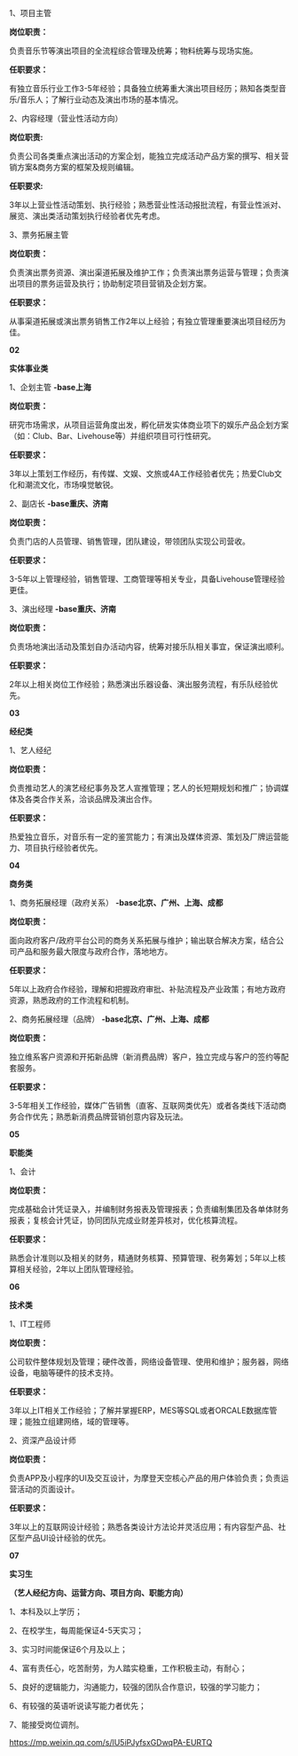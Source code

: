  1、项目主管

  

**岗位职责：**

负责音乐节等演出项目的全流程综合管理及统筹；物料统筹与现场实施。

  

**任职要求：**

有独立音乐行业工作3-5年经验；具备独立统筹重大演出项目经历；熟知各类型音乐/音乐人；了解行业动态及演出市场的基本情况。

  

 2、内容经理（营业性活动方向）

  

**岗位职责:**

负责公司各类重点演出活动的方案企划，能独立完成活动产品方案的撰写、相关营销方案&商务方案的框架及规则编辑。

  

**任职要求:**

3年以上营业性活动策划、执行经验；熟悉营业性活动报批流程，有营业性派对、展览、演出类活动策划执行经验者优先考虑。

  

 3、票务拓展主管

  

**岗位职责：**

负责演出票务资源、演出渠道拓展及维护工作；负责演出票务运营与管理；负责演出项目的票务运营及执行；协助制定项目营销及企划方案。

  

**任职要求：**

从事渠道拓展或演出票务销售工作2年以上经验；有独立管理重要演出项目经历为佳。

  

**02**

**实体事业类**

1、企划主管 **-base上海**

  

**岗位职责：**

研究市场需求，从项目运营角度出发，孵化研发实体商业项下的娱乐产品企划方案（如：Club、Bar、Livehouse等）并组织项目可行性研究。

  

**任职要求：**

3年以上策划工作经历，有传媒、文娱、文旅或4A工作经验者优先；热爱Club文化和潮流文化，市场嗅觉敏锐。

  

2、副店长 **-base重庆、济南**

  

**岗位职责：**

负责门店的人员管理、销售管理，团队建设，带领团队实现公司营收。

  

**任职要求：**

3-5年以上管理经验，销售管理、工商管理等相关专业，具备Livehouse管理经验更佳。

  

 3、演出经理 **-base重庆、济南**

  

**岗位职责：**

负责场地演出活动及策划自办活动内容，统筹对接乐队相关事宜，保证演出顺利。

  

**任职要求：**

2年以上相关岗位工作经验；熟悉演出乐器设备、演出服务流程，有乐队经验优先。

  

**03**

**经纪类**

 1、艺人经纪

  

**岗位职责：**

负责推动艺人的演艺经纪事务及艺人宣推管理；艺人的长短期规划和推广；协调媒体及各类合作关系，洽谈品牌及演出合作。

  

**任职要求：**

热爱独立音乐，对音乐有一定的鉴赏能力；有演出及媒体资源、策划及厂牌运营能力、项目执行经验者优先。

  

**04**

**商务类**

 1、商务拓展经理（政府关系） **-base北京、广州、上海、成都**

  

**岗位职责：**

面向政府客户/政府平台公司的商务关系拓展与维护；输出联合解决方案，结合公司产品和服务最大限度与政府合作，落地地方。

**任职要求：**

5年以上政府合作经验，理解和把握政府审批、补贴流程及产业政策；有地方政府资源，熟悉政府的工作流程和机制。

  

 2、商务拓展经理（品牌） **-base北京、广州、上海、成都**

  

**岗位职责：**

独立维系客户资源和开拓新品牌（新消费品牌）客户，独立完成与客户的签约等配套服务。

  

**任职要求：**

3-5年相关工作经验，媒体广告销售（直客、互联网类优先）或者各类线下活动商务合作优先；熟悉新消费品牌营销创意内容及玩法。

  

**05**

**职能类**

 1、会计

  

**岗位职责：**

完成基础会计凭证录入，并编制财务报表及管理报表；负责编制集团及各单体财务报表；复核会计凭证，协同团队完成业财差异核对，优化核算流程。

  

**任职要求：**

熟悉会计准则以及相关的财务，精通财务核算、预算管理、税务筹划；5年以上核算相关经验，2年以上团队管理经验。

  

**06**

**技术类**

1、IT工程师

  

**岗位职责：**

公司软件整体规划及管理；硬件改善，网络设备管理、使用和维护；服务器，网络设备，电脑等硬件的技术支持。

  

**任职要求：**

3年以上IT相关工作经验；了解并掌握ERP，MES等SQL或者ORCALE数据库管理；能独立组建网络，域的管理等。

  

 2、资深产品设计师

  

**岗位职责：**

负责APP及小程序的UI及交互设计，为摩登天空核心产品的用户体验负责；负责运营活动的页面设计。

  

**任职要求：**

3年以上的互联网设计经验；熟悉各类设计方法论并灵活应用；有内容型产品、社区型产品UI设计经验的优先。

  

**07**

**实习生**

**（艺人经纪方向、运营方向、项目方向、职能方向）**

1、本科及以上学历；

2、在校学生，每周能保证4-5天实习；

3、实习时间能保证6个月及以上；

4、富有责任心，吃苦耐劳，为人踏实稳重，工作积极主动，有耐心；

5、良好的逻辑能力，沟通能力，较强的团队合作意识，较强的学习能力；

6、有较强的英语听说读写能力者优先；

7、能接受岗位调剂。


https://mp.weixin.qq.com/s/lU5iPJyfsxGDwqPA-EURTQ